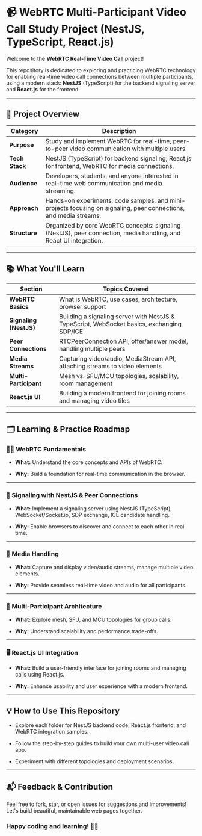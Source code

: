 # 📹 WebRTC Multi-Participant Video Call Study Project (NestJS, TypeScript, React.js)

Welcome to the **WebRTC Real-Time Video Call** project!  

This repository is dedicated to exploring and practicing WebRTC technology for enabling real-time video call connections between multiple participants, using a modern stack: **NestJS** (TypeScript) for the backend signaling server and **React.js** for the frontend.

---

## 🌟 Project Overview

| Category         | Description                                                                                      |
|------------------|--------------------------------------------------------------------------------------------------|
| **Purpose**      | Study and implement WebRTC for real-time, peer-to-peer video communication with multiple users.   |
| **Tech Stack**   | NestJS (TypeScript) for backend signaling, React.js for frontend, WebRTC for media connections.   |
| **Audience**     | Developers, students, and anyone interested in real-time web communication and media streaming.   |
| **Approach**     | Hands-on experiments, code samples, and mini-projects focusing on signaling, peer connections, and media streams. |
| **Structure**    | Organized by core WebRTC concepts: signaling (NestJS), peer connection, media handling, and React UI integration.|

---

## 📚 What You'll Learn

| Section                | Topics Covered                                                                                   |
|------------------------|-------------------------------------------------------------------------------------------------|
| **WebRTC Basics**      | What is WebRTC, use cases, architecture, browser support                                        |
| **Signaling (NestJS)** | Building a signaling server with NestJS & TypeScript, WebSocket basics, exchanging SDP/ICE      |
| **Peer Connections**   | RTCPeerConnection API, offer/answer model, handling multiple peers                             |
| **Media Streams**      | Capturing video/audio, MediaStream API, attaching streams to video elements                     |
| **Multi-Participant**  | Mesh vs. SFU/MCU topologies, scalability, room management                                      |
| **React.js UI**        | Building a modern frontend for joining rooms and managing video tiles                           |                                      
---

## 🗂️ Learning & Practice Roadmap

### 🧑‍💻 WebRTC Fundamentals
- **What:** Understand the core concepts and APIs of WebRTC.

- **Why:** Build a foundation for real-time communication in the browser.

---

### 🔗 Signaling with NestJS & Peer Connections
- **What:** Implement a signaling server using NestJS (TypeScript), WebSocket/Socket.io, SDP exchange, ICE candidate handling.

- **Why:** Enable browsers to discover and connect to each other in real time.

---

### 🎥 Media Handling
- **What:** Capture and display video/audio streams, manage multiple video elements.

- **Why:** Provide seamless real-time video and audio for all participants.

---

### 👥 Multi-Participant Architecture
- **What:** Explore mesh, SFU, and MCU topologies for group calls.

- **Why:** Understand scalability and performance trade-offs.

---

### 🖥️ React.js UI Integration
- **What:** Build a user-friendly interface for joining rooms and managing calls using React.js.

- **Why:** Enhance usability and user experience with a modern frontend.

---

## 💡 How to Use This Repository

- Explore each folder for NestJS backend code, React.js frontend, and WebRTC integration samples.

- Follow the step-by-step guides to build your own multi-user video call app.

- Experiment with different topologies and deployment scenarios.

---

## 📬 Feedback & Contribution

Feel free to fork, star, or open issues for suggestions and improvements! Let's build beautiful, maintainable web pages together.  

### **Happy coding and learning!** 🌈✨
